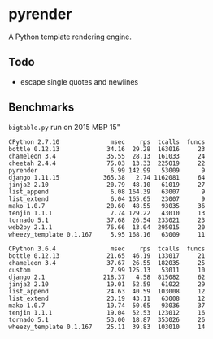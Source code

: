 # pyrender

A Python template rendering engine.

## Todo

* escape single quotes and newlines

## Benchmarks

`bigtable.py` run on 2015 MBP 15"

    CPython 2.7.10              msec    rps  tcalls  funcs
    bottle 0.12.13             34.16  29.28  163016     23
    chameleon 3.4              35.55  28.13  161033     24
    cheetah 2.4.4              75.03  13.33  225019     22
    pyrender                    6.99 142.99   53009      9
    django 1.11.15            365.38   2.74 1162081     64
    jinja2 2.10                20.79  48.10   61019     27
    list_append                 6.08 164.39   63007      9
    list_extend                 6.04 165.65   23007      9
    mako 1.0.7                 20.60  48.55   93035     36
    tenjin 1.1.1                7.74 129.22   43010     13
    tornado 5.1                37.68  26.54  233021     23
    web2py 2.1.1               76.66  13.04  295015     20
    wheezy_template 0.1.167     5.95 168.16   63009     11

    CPython 3.6.4               msec    rps  tcalls  funcs
    bottle 0.12.13             21.65  46.19  133017     21
    chameleon 3.4              37.67  26.55  182035     25
    custom                      7.99 125.13   53011     10
    django 2.1                218.37   4.58  815082     62
    jinja2 2.10                19.01  52.59   61022     29
    list_append                24.63  40.59  103008     12
    list_extend                23.19  43.11   63008     12
    mako 1.0.7                 19.74  50.65   93036     37
    tenjin 1.1.1               19.04  52.53  123012     16
    tornado 5.1                53.00  18.87  353026     26
    wheezy_template 0.1.167    25.11  39.83  103010     14

